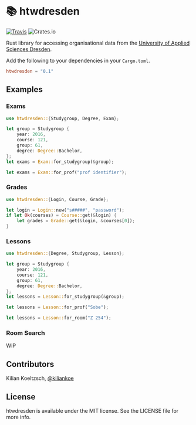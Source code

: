 # 📚 htwdresden

[![Travis](https://img.shields.io/travis/kiliankoe/htwdresden-rs.svg?style=flat-square)](https://travis-ci.org/kiliankoe/htwdresden-rs)
![Crates.io](https://img.shields.io/crates/v/htwdresden.svg?style=flat-square)

Rust library for accessing organisational data from the [University of Applied Sciences Dresden](https://www.htw-dresden.de/).

Add the following to your dependencies in your `Cargo.toml`.

```toml
htwdresden = "0.1"
```

## Examples

### Exams

```rust
use htwdresden::{Studygroup, Degree, Exam};

let group = Studygroup {
    year: 2016,
    course: 121,
    group: 61,
    degree: Degree::Bachelor,
};
let exams = Exam::for_studygroup(&group);

let exams = Exam::for_prof("prof identifier");
```

### Grades

```rust
use htwdresden::{Login, Course, Grade};

let login = Login::new("s#####", "password");
if let Ok(courses) = Course::get(&login) {
    let grades = Grade::get(&login, &courses[0]);
}
```

### Lessons

```rust
use htwdresden::{Degree, Studygroup, Lesson};

let group = Studygroup {
    year: 2016,
    course: 121,
    group: 61,
    degree: Degree::Bachelor,
};
let lessons = Lesson::for_studygroup(&group);

let lessons = Lesson::for_prof("Sobe");

let lessons = Lesson::for_room("Z 254");
```

### Room Search

WIP

## Contributors

Kilian Koeltzsch, [@kiliankoe](https://github.com/kiliankoe)

## License

htwdresden is available under the MIT license. See the LICENSE file for more info.
